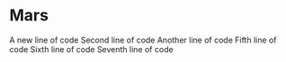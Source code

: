 # Mars
A new line of code
Second line of code
Another line of code
Fifth line of code
Sixth line of code
Seventh line of code
